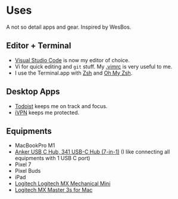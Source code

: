 # Uses
A not so detail apps and gear. Inspired by WesBos.

## Editor + Terminal
- [Visual Studio Code](https://code.visualstudio.com/) is now my editor of choice.
- Vi for quick editing and `git` stuff. My [.vimrc](https://github.com/kennith/dotfiles/blob/master/.vimrc) is very useful to me.
- I use the Terminal.app with [Zsh](https://www.zsh.org/) and [Oh My Zsh](https://ohmyz.sh/).

## Desktop Apps
- [Todoist](https://todoist.com) keeps me on track and focus.
- [iVPN](https://www.ivpn.net/) keeps me protected.

## Equipments
- MacBookPro M1
- [Anker USB C Hub, 341 USB-C Hub (7-in-1)](https://amzn.to/3XoELtI) (I like connecting all equipments with 1 USB C port)
- Pixel 7
- Pixel Buds
- iPad
- [Logitech Logitech MX Mechanical Mini](https://www.amazon.com/Logitech-Mechanical-Illuminated-Performance-Bluetooth/dp/B09LJTPXCF?th=1)
- [Logitech MX Master 3s for Mac](https://amzn.to/3WD0Yn0)
